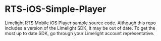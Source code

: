# RTS-iOS-Simple-Player
Limelight RTS Mobile iOS Player sample source code.   Although this repo includes a version of the Limelight SDK, it may be out of date.   To get the most up to date SDK, go through your Limelight account representative.
